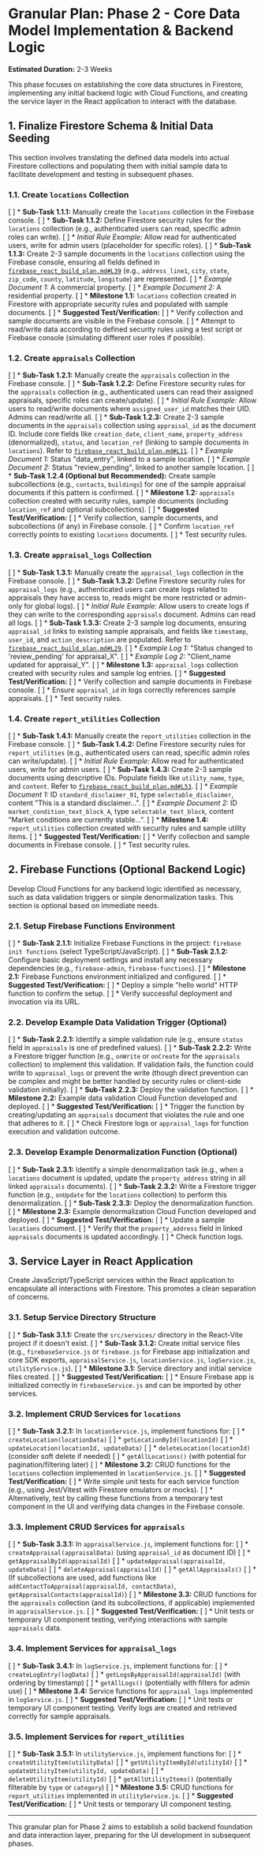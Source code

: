 # Granular Plan: Phase 2 - Core Data Model Implementation & Backend Logic

**Estimated Duration:** 2-3 Weeks

This phase focuses on establishing the core data structures in Firestore, implementing any initial backend logic with Cloud Functions, and creating the service layer in the React application to interact with the database.

## 1. Finalize Firestore Schema & Initial Data Seeding

This section involves translating the defined data models into actual Firestore collections and populating them with initial sample data to facilitate development and testing in subsequent phases.

### 1.1. Create `locations` Collection
[ ] *   **Sub-Task 1.1.1:** Manually create the `locations` collection in the Firebase console.
[ ] *   **Sub-Task 1.1.2:** Define Firestore security rules for the `locations` collection (e.g., authenticated users can read, specific admin roles can write).
[ ]     *   *Initial Rule Example:* Allow read for authenticated users, write for admin users (placeholder for specific roles).
[ ] *   **Sub-Task 1.1.3:** Create 2-3 sample documents in the `locations` collection using the Firebase console, ensuring all fields defined in [`firebase_react_build_plan.md#L39`](firebase_react_build_plan.md:39) (e.g., `address_line1`, `city`, `state`, `zip_code`, `county`, `latitude`, `longitude`) are represented.
[ ]     *   *Example Document 1:* A commercial property.
[ ]     *   *Example Document 2:* A residential property.
[ ] *   **Milestone 1.1:** `locations` collection created in Firestore with appropriate security rules and populated with sample documents.
[ ] *   **Suggested Test/Verification:**
[ ]     *   Verify collection and sample documents are visible in the Firebase console.
[ ]     *   Attempt to read/write data according to defined security rules using a test script or Firebase console (simulating different user roles if possible).

### 1.2. Create `appraisals` Collection
[ ] *   **Sub-Task 1.2.1:** Manually create the `appraisals` collection in the Firebase console.
[ ] *   **Sub-Task 1.2.2:** Define Firestore security rules for the `appraisals` collection (e.g., authenticated users can read their assigned appraisals, specific roles can create/update).
[ ]     *   *Initial Rule Example:* Allow users to read/write documents where `assigned_user_id` matches their UID. Admins can read/write all.
[ ] *   **Sub-Task 1.2.3:** Create 2-3 sample documents in the `appraisals` collection using `appraisal_id` as the document ID. Include core fields like `creation_date`, `client_name`, `property_address` (denormalized), `status`, and `location_ref` (linking to sample documents in `locations`). Refer to [`firebase_react_build_plan.md#L11`](firebase_react_build_plan.md:11).
[ ]     *   *Example Document 1:* Status "data_entry", linked to a sample location.
[ ]     *   *Example Document 2:* Status "review_pending", linked to another sample location.
[ ] *   **Sub-Task 1.2.4 (Optional but Recommended):** Create sample subcollections (e.g., `contacts`, `buildings`) for one of the sample appraisal documents if this pattern is confirmed.
[ ] *   **Milestone 1.2:** `appraisals` collection created with security rules, sample documents (including `location_ref` and optional subcollections).
[ ] *   **Suggested Test/Verification:**
[ ]     *   Verify collection, sample documents, and subcollections (if any) in Firebase console.
[ ]     *   Confirm `location_ref` correctly points to existing `locations` documents.
[ ]     *   Test security rules.

### 1.3. Create `appraisal_logs` Collection
[ ] *   **Sub-Task 1.3.1:** Manually create the `appraisal_logs` collection in the Firebase console.
[ ] *   **Sub-Task 1.3.2:** Define Firestore security rules for `appraisal_logs` (e.g., authenticated users can create logs related to appraisals they have access to, reads might be more restricted or admin-only for global logs).
[ ]     *   *Initial Rule Example:* Allow users to create logs if they can write to the corresponding `appraisals` document. Admins can read all logs.
[ ] *   **Sub-Task 1.3.3:** Create 2-3 sample log documents, ensuring `appraisal_id` links to existing sample appraisals, and fields like `timestamp`, `user_id`, and `action_description` are populated. Refer to [`firebase_react_build_plan.md#L29`](firebase_react_build_plan.md:29).
[ ]     *   *Example Log 1:* "Status changed to 'review_pending' for appraisal_X".
[ ]     *   *Example Log 2:* "Client_name updated for appraisal_Y".
[ ] *   **Milestone 1.3:** `appraisal_logs` collection created with security rules and sample log entries.
[ ] *   **Suggested Test/Verification:**
[ ]     *   Verify collection and sample documents in Firebase console.
[ ]     *   Ensure `appraisal_id` in logs correctly references sample appraisals.
[ ]     *   Test security rules.

### 1.4. Create `report_utilities` Collection
[ ] *   **Sub-Task 1.4.1:** Manually create the `report_utilities` collection in the Firebase console.
[ ] *   **Sub-Task 1.4.2:** Define Firestore security rules for `report_utilities` (e.g., authenticated users can read, specific admin roles can write/update).
[ ]     *   *Initial Rule Example:* Allow read for authenticated users, write for admin users.
[ ] *   **Sub-Task 1.4.3:** Create 2-3 sample documents using descriptive IDs. Populate fields like `utility_name`, `type`, and `content`. Refer to [`firebase_react_build_plan.md#L53`](firebase_react_build_plan.md:53).
[ ]     *   *Example Document 1:* ID `standard_disclaimer_01`, type `selectable_disclaimer`, content "This is a standard disclaimer...".
[ ]     *   *Example Document 2:* ID `market_condition_text_block_A`, type `selectable_text_block`, content "Market conditions are currently stable...".
[ ] *   **Milestone 1.4:** `report_utilities` collection created with security rules and sample utility items.
[ ] *   **Suggested Test/Verification:**
[ ]     *   Verify collection and sample documents in Firebase console.
[ ]     *   Test security rules.

## 2. Firebase Functions (Optional Backend Logic)

Develop Cloud Functions for any backend logic identified as necessary, such as data validation triggers or simple denormalization tasks. This section is optional based on immediate needs.

### 2.1. Setup Firebase Functions Environment
[ ] *   **Sub-Task 2.1.1:** Initialize Firebase Functions in the project: `firebase init functions` (select TypeScript/JavaScript).
[ ] *   **Sub-Task 2.1.2:** Configure basic deployment settings and install any necessary dependencies (e.g., `firebase-admin`, `firebase-functions`).
[ ] *   **Milestone 2.1:** Firebase Functions environment initialized and configured.
[ ] *   **Suggested Test/Verification:**
[ ]     *   Deploy a simple "hello world" HTTP function to confirm the setup.
[ ]     *   Verify successful deployment and invocation via its URL.

### 2.2. Develop Example Data Validation Trigger (Optional)
[ ] *   **Sub-Task 2.2.1:** Identify a simple validation rule (e.g., ensure `status` field in `appraisals` is one of predefined values).
[ ] *   **Sub-Task 2.2.2:** Write a Firestore trigger function (e.g., `onWrite` or `onCreate` for the `appraisals` collection) to implement this validation. If validation fails, the function could write to `appraisal_logs` or prevent the write (though direct prevention can be complex and might be better handled by security rules or client-side validation initially).
[ ] *   **Sub-Task 2.2.3:** Deploy the validation function.
[ ] *   **Milestone 2.2:** Example data validation Cloud Function developed and deployed.
[ ] *   **Suggested Test/Verification:**
[ ]     *   Trigger the function by creating/updating an `appraisals` document that violates the rule and one that adheres to it.
[ ]     *   Check Firestore logs or `appraisal_logs` for function execution and validation outcome.

### 2.3. Develop Example Denormalization Function (Optional)
[ ] *   **Sub-Task 2.3.1:** Identify a simple denormalization task (e.g., when a `locations` document is updated, update the `property_address` string in all linked `appraisals` documents).
[ ] *   **Sub-Task 2.3.2:** Write a Firestore trigger function (e.g., `onUpdate` for the `locations` collection) to perform this denormalization.
[ ] *   **Sub-Task 2.3.3:** Deploy the denormalization function.
[ ] *   **Milestone 2.3:** Example denormalization Cloud Function developed and deployed.
[ ] *   **Suggested Test/Verification:**
[ ]     *   Update a sample `locations` document.
[ ]     *   Verify that the `property_address` field in linked `appraisals` documents is updated accordingly.
[ ]     *   Check function logs.

## 3. Service Layer in React Application

Create JavaScript/TypeScript services within the React application to encapsulate all interactions with Firestore. This promotes a clean separation of concerns.

### 3.1. Setup Service Directory Structure
[ ] *   **Sub-Task 3.1.1:** Create the `src/services/` directory in the React-Vite project if it doesn't exist.
[ ] *   **Sub-Task 3.1.2:** Create initial service files (e.g., `firebaseService.js` or `firebase.js` for Firebase app initialization and core SDK exports, `appraisalService.js`, `locationService.js`, `logService.js`, `utilityService.js`).
[ ] *   **Milestone 3.1:** Service directory and initial service files created.
[ ] *   **Suggested Test/Verification:**
[ ]     *   Ensure Firebase app is initialized correctly in `firebaseService.js` and can be imported by other services.

### 3.2. Implement CRUD Services for `locations`
[ ] *   **Sub-Task 3.2.1:** In `locationService.js`, implement functions for:
[ ]     *   `createLocation(locationData)`
[ ]     *   `getLocationById(locationId)`
[ ]     *   `updateLocation(locationId, updateData)`
[ ]     *   `deleteLocation(locationId)` (consider soft delete if needed)
[ ]     *   `getAllLocations()` (with potential for pagination/filtering later)
[ ] *   **Milestone 3.2:** CRUD functions for the `locations` collection implemented in `locationService.js`.
[ ] *   **Suggested Test/Verification:**
[ ]     *   Write simple unit tests for each service function (e.g., using Jest/Vitest with Firestore emulators or mocks).
[ ]     *   Alternatively, test by calling these functions from a temporary test component in the UI and verifying data changes in the Firebase console.

### 3.3. Implement CRUD Services for `appraisals`
[ ] *   **Sub-Task 3.3.1:** In `appraisalService.js`, implement functions for:
[ ]     *   `createAppraisal(appraisalData)` (using `appraisal_id` as document ID)
[ ]     *   `getAppraisalById(appraisalId)`
[ ]     *   `updateAppraisal(appraisalId, updateData)`
[ ]     *   `deleteAppraisal(appraisalId)`
[ ]     *   `getAllAppraisals()`
[ ]     *   (If subcollections are used, add functions like `addContactToAppraisal(appraisalId, contactData)`, `getAppraisalContacts(appraisalId)`)
[ ] *   **Milestone 3.3:** CRUD functions for the `appraisals` collection (and its subcollections, if applicable) implemented in `appraisalService.js`.
[ ] *   **Suggested Test/Verification:**
[ ]     *   Unit tests or temporary UI component testing, verifying interactions with sample `appraisals` data.

### 3.4. Implement Services for `appraisal_logs`
[ ] *   **Sub-Task 3.4.1:** In `logService.js`, implement functions for:
[ ]     *   `createLogEntry(logData)`
[ ]     *   `getLogsByAppraisalId(appraisalId)` (with ordering by timestamp)
[ ]     *   `getAllLogs()` (potentially with filters for admin use)
[ ] *   **Milestone 3.4:** Service functions for `appraisal_logs` implemented in `logService.js`.
[ ] *   **Suggested Test/Verification:**
[ ]     *   Unit tests or temporary UI component testing. Verify logs are created and retrieved correctly for sample appraisals.

### 3.5. Implement Services for `report_utilities`
[ ] *   **Sub-Task 3.5.1:** In `utilityService.js`, implement functions for:
[ ]     *   `createUtilityItem(utilityData)`
[ ]     *   `getUtilityItemById(utilityId)`
[ ]     *   `updateUtilityItem(utilityId, updateData)`
[ ]     *   `deleteUtilityItem(utilityId)`
[ ]     *   `getAllUtilityItems()` (potentially filterable by `type` or `category`)
[ ] *   **Milestone 3.5:** CRUD functions for `report_utilities` implemented in `utilityService.js`.
[ ] *   **Suggested Test/Verification:**
[ ]     *   Unit tests or temporary UI component testing.

---

This granular plan for Phase 2 aims to establish a solid backend foundation and data interaction layer, preparing for the UI development in subsequent phases.